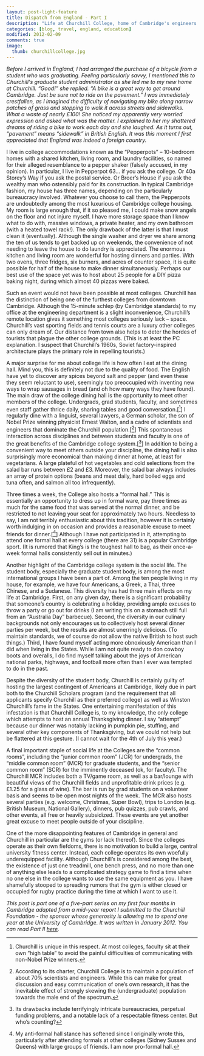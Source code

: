 ```yaml
---
layout: post-light-feature
title: Dispatch from England - Part I
description: "Life at Churchill College, home of Cambridge's engineers and Americans."
categories: [blog, travel, england, education]
modified: 2012-02-09
comments: true
image:
  thumb: churchillcollege.jpg
---
```

<em>Before I arrived in England, I had arranged the purchase of a bicycle from a student who was graduating. Feeling particularly savvy, I mentioned this to Churchill's graduate student administrator as she led me to my new home at Churchill. “Good!” she replied. “A bike is a great way to get around Cambridge. Just be sure not to ride on the pavement.” I was immediately crestfallen, as I imagined the difficulty of navigating my bike along narrow patches of grass and stopping to walk it across streets and sidewalks. What a waste of nearly £100! She noticed my apparently very worried expression and asked what was the matter. I explained to her my shattered dreams of riding a bike to work each day and she laughed. As it turns out, “pavement” means “sidewalk” in British English. It was this moment I first appreciated that England was indeed a foreign country.</em>

I live in college accommodations known as the “Pepperpots” – 10-bedroom homes with a shared kitchen, living room, and laundry facilities, so named for their alleged resemblance to a pepper shaker (falsely accused, in my opinion). In particular, I live in Pepperpot 63… if you ask the college. Or 40a Storey’s Way if you ask the postal service. Or Broer’s House if you ask the wealthy man who ostensibly paid for its construction. In typical Cambridge fashion, my house has three names, depending on the particularly bureaucracy involved. Whatever you choose to call them, the Pepperpots are undoubtedly among the most luxurious of Cambridge college housing. My room is large enough that, if it so pleased me, I could make snow angels on the floor and not injure myself. I have more storage space than I know what to do with, massive windows, a private heater, and my own bathroom (with a heated towel rack!). The only drawback of the latter is that I must clean it (eventually). Although the single washer and dryer we share among the ten of us tends to get backed up on weekends, the convenience of not needing to leave the house to do laundry is appreciated. The enormous kitchen and living room are wonderful for hosting dinners and parties. With two ovens, three fridges, six burners, and acres of counter space, it is quite possible for half of the house to make dinner simultaneously. Perhaps our best use of the space yet was to host about 25 people for a DIY pizza baking night, during which almost 40 pizzas were baked.

Such an event would not have been possible at most colleges. Churchill has the distinction of being one of the furthest colleges from downtown Cambridge. Although the 15-minute schlep (by Cambridge standards) to my office at the engineering department is a slight inconvenience, Churchill’s remote location gives it something most colleges seriously lack – space. Churchill’s vast sporting fields and tennis courts are a luxury other colleges can only dream of. Our distance from town also helps to deter the hordes of tourists that plague the other college grounds. (This is at least the PC explanation. I suspect that Churchill’s 1960s, Soviet factory-inspired architecture plays the primary role in repelling tourists.)

A major surprise for me about college life is how often I eat at the dining hall. Mind you, this is definitely not due to the quality of food. The English have yet to discover any spices beyond salt and pepper (and even these they seem reluctant to use), seemingly too preoccupied with inventing new ways to wrap sausages in bread (and oh how many ways they have found). The main draw of the college dining hall is the opportunity to meet other members of the college. Undergrads, grad students, faculty, and sometimes even staff gather thrice daily, sharing tables and good conversation.[[^1]] I regularly dine with a linguist, several lawyers, a German scholar, the son of Nobel Prize winning physicist Ernest Walton, and a cadre of scientists and engineers that dominate the Churchill population.[[^2]] This spontaneous interaction across disciplines and between students and faculty is one of the great benefits of the Cambridge college system.[[^3]] In addition to being a convenient way to meet others outside your discipline, the dining hall is also surprisingly more economical than making dinner at home, at least for vegetarians. A large plateful of hot vegetables and cold selections from the salad bar runs between £2 and £3. Moreover, the salad bar always includes an array of protein options (beans and meat daily, hard boiled eggs and tuna often, and salmon all too infrequently).

Three times a week, the College also hosts a “formal hall.” This is essentially an opportunity to dress up in formal ware, pay three times as much for the same food that was served at the normal dinner, and be restricted to not leaving your seat for approximately two hours. Needless to say, I am not terribly enthusiastic about this tradition, however it is certainly worth indulging in on occasion and provides a reasonable excuse to meet friends for dinner.[[^4]] Although I have not participated in it, attempting to attend one formal hall at every college (there are 31) is a popular Cambridge sport. (It is rumored that King’s is the toughest hall to bag, as their once-a-week formal halls consistently sell out in minutes.)

Another highlight of the Cambridge college system is the social life. The student body, especially the graduate student body, is among the most international groups I have been a part of. Among the ten people living in my house, for example, we have four Americans, a Greek, a Thai, three Chinese, and a Sudanese. This diversity has had three main effects on my life at Cambridge. First, on any given day, there is a significant probability that someone’s country is celebrating a holiday, providing ample excuses to throw a party or go out for drinks (I am writing this on a stomach still full from an “Australia Day” barbecue). Second, the diversity in our culinary backgrounds not only encourages us to collectively host several dinner parties per week, but the results are almost unerringly delicious. (To maintain standards, we of course do not allow the native British to host such things.) Third, I have found myself acting more obnoxiously American than I did when living in the States. While I am not quite ready to don cowboy boots and overalls, I do find myself talking about the joys of American national parks, highways, and football more often than I ever was tempted to do in the past.

Despite the diversity of the student body, Churchill is certainly guilty of hosting the largest contingent of Americans at Cambridge, likely due in part both to the Churchill Scholars program (and the requirement that all applicants specify Churchill as their preferred college) as well as Winston Churchill’s fame in the States. One entertaining manifestation of this infestation is that Churchill College is, to my knowledge, the only college which attempts to host an annual Thanksgiving dinner. I say “attempt” because our dinner was notably lacking in pumpkin pie, stuffing, and several other key components of Thanksgiving, but we could not help but be flattered at this gesture. (I cannot wait for the 4th of July this year.)

A final important staple of social life at the Colleges are the “common rooms”, including the “junior common room” (JCR) for undergrads, the “middle common room” (MCR) for graduate students, and the “senior common room” (SCR) for the imminently deceased (ok, for faculty). The Churchill MCR includes both a TV/game room, as well as a bar/lounge with beautiful views of the Churchill fields and unprofitable drink prices (e.g. £1.25 for a glass of wine). The bar is run by grad students on a volunteer basis and seems to be open most nights of the week. The MCR also hosts several parties (e.g. welcome, Christmas, Super Bowl), trips to London (e.g. British Museum, National Gallery), dinners, pub quizzes, pub crawls, and other events, all free or heavily subsidized. These events are yet another great excuse to meet people outside of your discipline.

One of the more disappointing features of Cambridge in general and Churchill in particular are the gyms (or lack thereof). Since the colleges operate as their own fiefdoms, there is no motivation to build a large, central university fitness center. Instead, each college operates its own woefully underequipped facility. Although Churchill’s is considered among the best, the existence of just one treadmill, one bench press, and no more than one of anything else leads to a complicated strategy game to find a time when no one else in the college wants to use the same equipment as you. I have shamefully stooped to spreading rumors that the gym is either closed or occupied for rugby practice during the time at which I want to use it.

<em>This post is part one of a five-part series on my first four months in Cambridge adapted from a mid-year report I submitted to the Churchill Foundation - the sponsor whose generosity is allowing me to spend one year at the University of Cambridge. It was written in January 2012. You can read Part II [here](http://djstrouse.com/dispatch-from-england-part-ii-life-in-england).</em>

[^1]: Churchill is unique in this respect. At most colleges, faculty sit at their own “high table” to avoid the painful difficulties of communicating with non-Nobel Prize winners.
[^2]: According to its charter, Churchill College is to maintain a population of about 70% scientists and engineers. While this can make for great discussion and easy communication of one’s own research, it has the inevitable effect of strongly skewing the (undergraduate) population towards the male end of the spectrum.
[^3]: Its drawbacks include terrifyingly intricate bureaucracies, perpetual funding problems, and a notable lack of a respectable fitness center. But who’s counting?
[^4]: My anti-formal hall stance has softened since I originally wrote this, particularly after attending formals at other colleges (Sidney Sussex and Queens) with large groups of friends. I am now pro-formal hall.